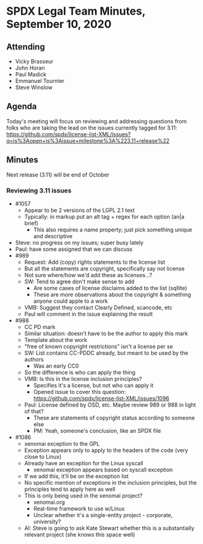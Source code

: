 # SPDX Legal Team Minutes, September 10, 2020

## Attending
* Vicky Brasseur
* John Horan
* Paul Madick
* Emmanuel Tournier
* Steve Winslow

## Agenda

Today's meeting will focus on reviewing and addressing questions from folks who are taking the lead on the issues currently tagged for 3.11: https://github.com/spdx/license-list-XML/issues?q=is%3Aopen+is%3Aissue+milestone%3A%223.11+release%22

## Minutes

Next release (3.11) will be end of October

### Reviewing 3.11 issues

* #1057
  - Appear to be 2 versions of the LGPL 2.1 text
  - Typically: in markup put an alt tag + regex for each option (an|a brief)
    - This also requires a name property; just pick something unique and descriptive
* Steve: no progress on my issues; super busy lately
* Paul: have some assigned that we can discuss
* #989
  - Request: Add (copy) rights statements to the license list
  - But all the statements are copyright, specifically say not license
  - Not sure where/how we'd add these as licenses…?
  - SW: Tend to agree don't make sense to add
    - Are some cases of license disclaims added to the list (sqllite)
    - These are more observations about the copyright & something anyone could apple to a work
  - VMB: Suggest they contact Clearly Defined, scancode, etc
  - Paul will comment in the issue explaining the result
* #988
  - CC PD mark
  - Similar situation: doesn't have to be the author to apply this mark
  - Template about the work
  - "free of known copyright restrictions" isn't a license per se
  - SW: List contains CC-PDDC already, but meant to be used by the authors
    - Was an early CC0
  - So the difference is who can apply the thing
  - VMB: Is this in the license inclusion principles?
    - Specifies it's a license, but not who can apply it
    - Opened issue to cover this question: https://github.com/spdx/license-list-XML/issues/1096
  - Paul: License defined by OSD, etc. Maybe review 989 or 988 in light of that?
    - These are statements of copyright status according to someone else
    - PM: Yeah, someone's conclusion, like an SPDX file
* #1086
  - xenomai exception to the GPL
  - Exception appears only to apply to the headers of the code (very close to Linux)
  - Already have an exception for the Linux syscall
    - xenomai exception appears based on syscall exception
  - If we add this, it'll be on the exception list
  - No specific mention of exceptions in the inclusion principles, but the principles tend to apply here as well
  - This is only being used in the xenomai project?
    - xenomai.org
    - Real-time framework to use w/Linux
    - Unclear whether it's a single-entity project - corporate, university?
  - AI: Steve is going to ask Kate Stewart whether this is a substantially relevant project (she knows this space well)
